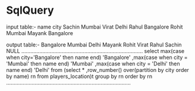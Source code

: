 # SqlQuery

input table:-
name	city
Sachin	Mumbai
Virat	Delhi
Rahul	Bangalore
Rohit	Mumbai
Mayank	Bangalore

output table:-
Bangalore	Mumbai	Delhi
Mayank	Rohit	Virat
Rahul	Sachin	NULL
.................................................................................
select max(case when city='Bangalore' then name end) 'Bangalore'
,max(case when city = 'Mumbai' then name end) 'Mumbai'
,max(case when city = 'Delhi' then name end) 'Delhi'
from
(select *
,row_number() over(partition by city order by name) rn 
from players_location)t
group by rn
order by rn
...................................................................................


